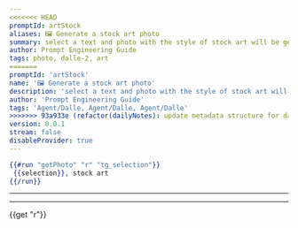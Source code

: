 ```yaml
---
<<<<<<< HEAD
promptId: artStock
aliases: 🖼️ Generate a stock art photo
summary: select a text and photo with the style of stock art will be generated using Dalle-2
author: Prompt Engineering Guide
tags: photo, dalle-2, art
=======
promptId: 'artStock'
name: '🖼️ Generate a stock art photo'
description: 'select a text and photo with the style of stock art will be generated using Dalle-2'
author: 'Prompt Engineering Guide'
tags: 'Agent/Dalle, Agent/Dalle, Agent/Dalle'
>>>>>>> 93a933e (refactor(dailyNotes): update metadata structure for daily notes)
version: 0.0.1
stream: false
disableProvider: true
---
```

```handlebars
{{#run "getPhoto" "r" "tg_selection"}}
 {{selection}}, stock art
{{/run}}
```
***
***
{{get "r"}}